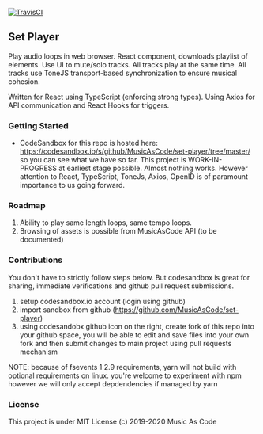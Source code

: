 [![TravisCI](https://api.travis-ci.org/MusicAsCode/set-player.svg?branch=master)](https://travis-ci.org/MusicAsCode/set-player) 

## Set Player

Play audio loops in web browser. React component, downloads playlist of elements. Use UI to mute/solo tracks. All tracks play at the same time. All tracks use ToneJS transport-based synchronization to ensure musical cohesion.

Written for React using TypeScript (enforcing strong types). Using Axios for API communication and React Hooks for triggers.

### Getting Started

* CodeSandbox for this repo is hosted here: https://codesandbox.io/s/github/MusicAsCode/set-player/tree/master/ so you can see what we have so far. This project is WORK-IN-PROGRESS at earliest stage possible. Almost nothing works. However attention to React, TypeScript, ToneJs, Axios, OpenID is of paramount importance to us going forward.

### Roadmap

1. Ability to play same length loops, same tempo loops.
2. Browsing of assets is possible from MusicAsCode API (to be documented)

### Contributions

You don't have to strictly follow steps below. But codesandbox is great for sharing, immediate verifications and github pull request submissions.

1. setup codesandbox.io account (login using github)
2. import sandbox from github (https://github.com/MusicAsCode/set-player)
3. using codesandobx github icon on the right, create fork of this repo into your github space, you will be able to edit and save files into your own fork and then submit changes to main project using pull requests mechanism

NOTE: because of fsevents 1.2.9 requirements, yarn will not build with optional requirements on linux. you're welcome to experiment with npm however we will only accept depdendencies if managed by yarn

### License

This project is under MIT License (c) 2019-2020 Music As Code
